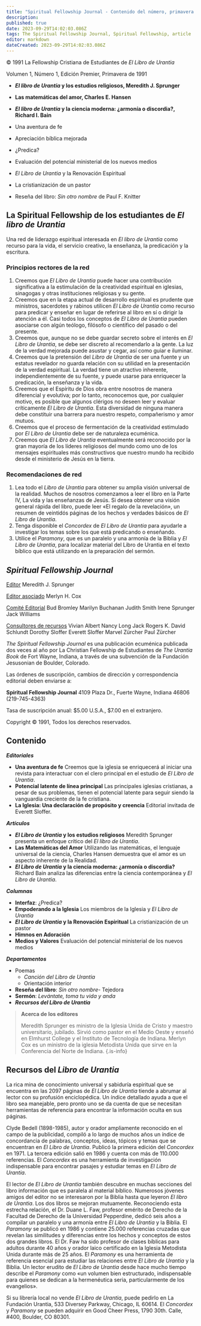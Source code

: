 ```yaml
---
title: "Spiritual Fellowship Journal - Contenido del número, primavera de 1991"
description: 
published: true
date: 2023-09-29T14:02:03.086Z
tags: The Spiritual Fellowship Journal, Spiritual Fellowship, article
editor: markdown
dateCreated: 2023-09-29T14:02:03.086Z
---
```


<p class="v-card v-sheet theme--light grey lighten-3 px-2">© 1991 La Fellowship Cristiana de Estudiantes de <i>El Libro de Urantia</i></p>


Volumen 1, Número 1, Edición Premier, Primavera de 1991

- **_El libro de Urantia_ y los estudios religiosos, Meredith J. Sprunger**
- **Las matemáticas del amor, Charles E. Hansen**
- **_El libro de Urantia_ y la ciencia moderna: ¿armonía o discordia?, Richard I. Bain**

- Una aventura de fe
- Apreciación bíblica mejorada
- ¿Predica?
- Evaluación del potencial ministerial de los nuevos medios
- _El Libro de Urantia_ y la Renovación Espiritual
- La cristianización de un pastor
- Reseña del libro: _Sin otro nombre_ de Paul F. Knitter

## La Spiritual Fellowship de los estudiantes de _El libro de Urantia_

Una red de liderazgo espiritual interesada en _El libro de Urantia_ como recurso para la vida, el servicio creativo, la enseñanza, la predicación y la escritura.

### Principios rectores de la red

1. Creemos que _El Libro de Urantia_ puede hacer una contribución significativa a la estimulación de la creatividad espiritual en iglesias, sinagogas y otras instituciones religiosas y su gente.
2. Creemos que en la etapa actual de desarrollo espiritual es prudente que ministros, sacerdotes y rabinos utilicen _El Libro de Urantia_ como recurso para predicar y enseñar en lugar de referirse al libro en sí o dirigir la atención a él. Casi todos los conceptos de _El Libro de Urantia_ pueden asociarse con algún teólogo, filósofo o científico del pasado o del presente.
3. Creemos que, aunque no se debe guardar secreto sobre el interés en _El Libro de Urantia_, se debe ser discreto al recomendarlo a la gente. La luz de la verdad mejorada puede asustar y cegar, así como guiar e iluminar.
4. Creemos que la pretensión del _Libro de Urantia_ de ser una fuente y un estatus revelador no guarda relación con su utilidad en la presentación de la verdad espiritual. La verdad tiene un atractivo inherente, independientemente de su fuente, y puede usarse para enriquecer la predicación, la enseñanza y la vida.
5. Creemos que el Espíritu de Dios obra entre nosotros de manera diferencial y evolutiva; por lo tanto, reconocemos que, por cualquier motivo, es posible que algunos clérigos no deseen leer y evaluar críticamente _El Libro de Urantia_. Esta diversidad de ninguna manera debe constituir una barrera para nuestro respeto, compañerismo y amor mutuos.
6. Creemos que el proceso de fermentación de la creatividad estimulado por _El Libro de Urantia_ debe ser de naturaleza ecuménica.
7. Creemos que _El Libro de Urantia_ eventualmente será reconocido por la gran mayoría de los líderes religiosos del mundo como uno de los mensajes espirituales más constructivos que nuestro mundo ha recibido desde el ministerio de Jesús en la tierra.

### Recomendaciones de red

1. Lea todo el _Libro de Urantia_ para obtener su amplia visión universal de la realidad. Muchos de nosotros comenzamos a leer el libro en la Parte IV, La vida y las enseñanzas de Jesús. Si desea obtener una visión general rápida del libro, puede leer «El regalo de la revelación», un resumen de veintidós páginas de los hechos y verdades básicos de _El Libro de Urantia_.
2. Tenga disponible el _Concordex_ de _El Libro de Urantia_ para ayudarle a investigar los temas sobre los que está predicando o enseñando.
3. Utilice el _Paramony_, que es un paralelo y una armonía de la Biblia y _El Libro de Urantia_, para localizar material del Libro de Urantia en el texto bíblico que está utilizando en la preparación del sermón.

## _Spiritual Fellowship Journal_

<ins>Editor</ins>
Meredith J. Sprunger

<ins>Editor asociado</ins>
Merlyn H. Cox

<ins>Comité Editorial</ins>
Bud Bromley
Marilyn Buchanan
Judith Smith
Irene Sprunger
Jack Williams

<ins>Consultores de recursos</ins>
Vivian Albert
Nancy Long
Jack Rogers
K. David Schlundt
Dorothy Sloffer
Everett Sloffer
Marvel Zürcher
Paul Zürcher

_The Spiritual Fellowship Journal_ es una publicación ecuménica publicada dos veces al año por La Christian Fellowship de Estudiantes de _The Urantia Book_ de Fort Wayne, Indiana, a través de una subvención de la Fundación Jesusonian de Boulder, Colorado.

Las órdenes de suscripción, cambios de dirección y correspondencia editorial deben enviarse a:

__Spiritual Fellowship Journal__
4109 Plaza Dr.,
Fuerte Wayne, Indiana 46806
(219-745-4363)

Tasa de suscripción anual: \$5.00 U.S.A., \$7.00 en el extranjero.

Copyright © 1991, Todos los derechos reservados.

## Contenido

***Editoriales***

- **Una aventura de fe**
	Creemos que la iglesia se enriquecerá al iniciar una revista para interactuar con el clero principal en el estudio de _El Libro de Urantia_.
- **Potencial latente de línea principal**
	Las principales iglesias cristianas, a pesar de sus problemas, tienen el potencial latente para seguir siendo la vanguardia creciente de la fe cristiana.
- **La Iglesia: Una declaración de propósito y creencia**
	Editorial invitada de Everett Sloffer.

***Artículos***

- **_El Libro de Urantia_ y los estudios religiosos**
	Meredith Sprunger presenta un enfoque crítico del _El libro de Urantia_.
- **Las Matemáticas del Amor**
	Utilizando las matemáticas, el lenguaje universal de la ciencia, Charles Hansen demuestra que el amor es un aspecto inherente de la Realidad.
- **_El Libro de Urantia_ y la ciencia moderna: ¿armonía o discordia?**
	Richard Bain analiza las diferencias entre la ciencia contemporánea y _El Libro de Urantia_.

***Columnas***

- **Interfaz**: ¿Predica?
- **Empoderando a la Iglesia**
	Los miembros de la Iglesia y _El Libro de Urantia_
- **_El Libro de Urantia_ y la Renovación Espiritual**
	La cristianización de un pastor
- **Himnos en Adoración**
- **Medios y Valores**
	Evaluación del potencial ministerial de los nuevos medios

***Departamentos***

- Poemas
	- _Canción del Libro de Urantia_
	- Orientación interior
- **Reseña del libro**: _Sin otro nombre_- Tejedora
- **Sermón**: _Levántate, toma tu vida y anda_
- **_Recursos del Libro de Urantia_**

> **Acerca de los editores**
> 
> Meredith Sprunger es ministro de la Iglesia Unida de Cristo y maestro universitario, jubilado. Sirvió como pastor en el Medio Oeste y enseñó en Elmhurst College y el Instituto de Tecnología de Indiana. Merlyn Cox es un ministro de la iglesia Metodista Unida que sirve en la Conferencia del Norte de Indiana.
{.is-info}

## Recursos del _Libro de Urantia_

La rica mina de conocimiento universal y sabiduría espiritual que se encuentra en las 2097 páginas de _El Libro de Urantia_ tiende a abrumar al lector con su profusión enciclopédica. Un índice detallado ayuda a que el libro sea manejable, pero pronto uno se da cuenta de que se necesitan herramientas de referencia para encontrar la información oculta en sus páginas.

Clyde Bedell (1898-1985), autor y orador ampliamente reconocido en el campo de la publicidad, compiló a lo largo de muchos años un índice de concordancia de palabras, conceptos, ideas, tópicos y temas que se encuentran en _El Libro de Urantia_. Publicó la primera edición del _Concordex_ en 1971. La tercera edición salió en 1986 y cuenta con más de 110.000 referencias. El _Concordex_ es una herramienta de investigación indispensable para encontrar pasajes y estudiar temas en _El Libro de Urantia_.

El lector de _El Libro de Urantia_ también descubre en muchas secciones del libro información que es paralela al material bíblico. Numerosos jóvenes amigos del editor no se interesaron por la Biblia hasta que leyeron _El libro de Urantia_. Los dos libros se mejoran mutuamente. Reconociendo esta estrecha relación, el Dr. Duane L. Faw, profesor emérito de Derecho de la Facultad de Derecho de la Universidad Pepperdine, dedicó seis años a compilar un paralelo y una armonía entre _El Libro de Urantia_ y la Biblia. El _Paramony_ se publicó en 1986 y contiene 25.000 referencias cruzadas que revelan las similitudes y diferencias entre los hechos y conceptos de estos dos grandes libros. El Dr. Faw ha sido profesor de clases bíblicas para adultos durante 40 años y orador laico certificado en la Iglesia Metodista Unida durante más de 25 años. El _Paramony_ es una herramienta de referencia esencial para estudiar las relaciones entre _El Libro de Urantia_ y la Biblia. Un lector erudito de _El Libro de Urantia_ desde hace mucho tiempo describe el _Paramony_ como «un volumen bien estructurado, indispensable para quienes se dedican a la hermenéutica seria, particularmente de los evangelios».

Si su librería local no vende _El Libro de Urantia_, puede pedirlo en La Fundación Urantia, 533 Diversey Parkway, Chicago, IL 60614. El _Concordex_ y _Paramony_ se pueden adquirir en Good Cheer Press, 1790 30th. Calle, #400, Boulder, CO 80301.


